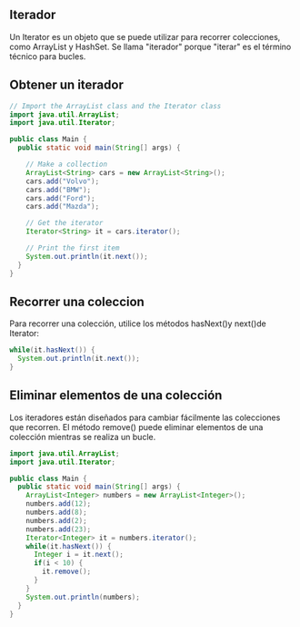 ## Iterador
 
Un Iterator es un objeto que se puede utilizar para recorrer colecciones, como ArrayList y HashSet. Se llama "iterador" porque "iterar" es el término técnico para bucles.

## Obtener un iterador

```java
// Import the ArrayList class and the Iterator class
import java.util.ArrayList;
import java.util.Iterator;

public class Main {
  public static void main(String[] args) {

    // Make a collection
    ArrayList<String> cars = new ArrayList<String>();
    cars.add("Volvo");
    cars.add("BMW");
    cars.add("Ford");
    cars.add("Mazda");

    // Get the iterator
    Iterator<String> it = cars.iterator();

    // Print the first item
    System.out.println(it.next());
  }
}
```

## Recorrer una coleccion
Para recorrer una colección, utilice los métodos hasNext()y next()de Iterator:

```java
while(it.hasNext()) {
  System.out.println(it.next());
}
```

## Eliminar elementos de una colección

Los iteradores están diseñados para cambiar fácilmente las colecciones que recorren. El método remove() puede eliminar elementos de una colección mientras se realiza un bucle.

```java
import java.util.ArrayList;
import java.util.Iterator;

public class Main {
  public static void main(String[] args) {
    ArrayList<Integer> numbers = new ArrayList<Integer>();
    numbers.add(12);
    numbers.add(8);
    numbers.add(2);
    numbers.add(23);
    Iterator<Integer> it = numbers.iterator();
    while(it.hasNext()) {
      Integer i = it.next();
      if(i < 10) {
        it.remove();
      }
    }
    System.out.println(numbers);
  }
}
```